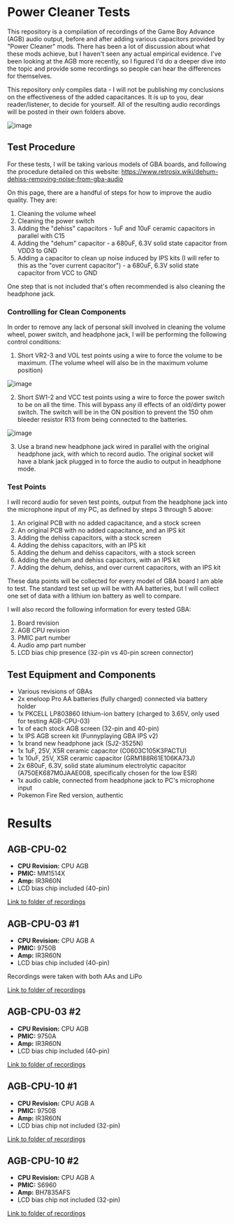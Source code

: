 # Power Cleaner Tests

This repository is a compilation of recordings of the Game Boy Advance (AGB) audio output, before and after adding various capacitors provided by "Power Cleaner" mods. There has been a lot of discussion about what these mods achieve, but I haven't seen any actual empirical evidence. I've been looking at the AGB more recently, so I figured I'd do a deeper dive into the topic and provide some recordings so people can hear the differences for themselves.

This repository only compiles data - I will not be publishing my conclusions on the effectiveness of the added capacitances. It is up to you, dear reader/listener, to decide for yourself. All of the resulting audio recordings will be posted in their own folders above.

![image](https://github.com/MouseBiteLabs/Power-Cleaner-Tests/assets/97127539/5d602105-9260-4540-ba54-c683789a591b)

## Test Procedure

For these tests, I will be taking various models of GBA boards, and following the procedure detailed on this website: https://www.retrosix.wiki/dehum-dehiss-removing-noise-from-gba-audio

On this page, there are a handful of steps for how to improve the audio quality. They are:

1) Cleaning the volume wheel
2) Cleaning the power switch
3) Adding the "dehiss" capacitors - 1uF and 10uF ceramic capacitors in parallel with C15
4) Adding the "dehum" capacitor - a 680uF, 6.3V solid state capacitor from VDD3 to GND 
5) Adding a capacitor to clean up noise induced by IPS kits (I will refer to this as the "over current capacitor") - a 680uF, 6.3V solid state capacitor from VCC to GND

One step that is not included that's often recommended is also cleaning the headphone jack.

### Controlling for Clean Components

In order to remove any lack of personal skill involved in cleaning the volume wheel, power switch, and headphone jack, I will be performing the following control conditions:

1) Short VR2-3 and VOL test points using a wire to force the volume to be maximum. (The volume wheel will also be in the maximum volume position)
 
![image](https://github.com/MouseBiteLabs/Power-Cleaner-Tests/assets/97127539/77c333ec-ee2b-4ebb-96db-bb26c74765c6)

2) Short SW1-2 and VCC test points using a wire to force the power switch to be on all the time. This will bypass any ill effects of an old/dirty power switch. The switch will be in the ON position to prevent the 150 ohm bleeder resistor R13 from being connected to the batteries.

![image](https://github.com/MouseBiteLabs/Power-Cleaner-Tests/assets/97127539/06117612-4d25-4d21-bf45-f86eee24c015)

3) Use a brand new headphone jack wired in parallel with the original headphone jack, with which to record audio. The original socket will have a blank jack plugged in to force the audio to output in headphone mode.

### Test Points

I will record audio for seven test points, output from the headphone jack into the microphone input of my PC, as defined by steps 3 through 5 above:

1) An original PCB with no added capacitance, and a stock screen
2) An original PCB with no added capacitance, and an IPS kit
3) Adding the dehiss capacitors, with a stock screen
4) Adding the dehiss capacitors, with an IPS kit
5) Adding the dehum and dehiss capacitors, with a stock screen
6) Adding the dehum and dehiss capacitors, with an IPS kit
7) Adding the dehum, dehiss, and over current capacitors, with an IPS kit

These data points will be collected for every model of GBA board I am able to test. The standard test set up will be with AA batteries, but I will collect one set of data with a lithium ion battery as well to compare.

I will also record the following information for every tested GBA:

1) Board revision
2) AGB CPU revision
3) PMIC part number
4) Audio amp part number
5) LCD bias chip presence (32-pin vs 40-pin screen connector)

## Test Equipment and Components

- Various revisions of GBAs
- 2x eneloop Pro AA batteries (fully charged) connected via battery holder
- 1x PKCELL LP803860 lithium-ion battery (charged to 3.65V, only used for testing AGB-CPU-03)
- 1x of each stock AGB screen (32-pin and 40-pin)
- 1x IPS AGB screen kit (Funnyplaying GBA IPS v2)
- 1x brand new headphone jack (SJ2-3525N)
- 1x 1uF, 25V, X5R ceramic capacitor (C0603C105K3PACTU)
- 1x 10uF, 25V, X5R ceramic capacitor (GRM188R61E106KA73J)
- 2x 680uF, 6.3V, solid state aluminum electrolytic capacitor (A750EK687M0JAAE008, specifically chosen for the low ESR)
- 1x audio cable, connected from headphone jack to PC's microphone input
- Pokemon Fire Red version, authentic

# Results

## AGB-CPU-02

- **CPU Revision:** CPU AGB
- **PMIC:** MM1514X
- **Amp:** IR3R60N
- LCD bias chip included (40-pin)

<a href="https://github.com/MouseBiteLabs/Power-Cleaner-Tests/tree/main/AGB-CPU-02">Link to folder of recordings</a>

## AGB-CPU-03 #1

- **CPU Revision:** CPU AGB A
- **PMIC:** 9750B
- **Amp:** IR3R60N
- LCD bias chip included (40-pin)

Recordings were taken with both AAs and LiPo

<a href="https://github.com/MouseBiteLabs/Power-Cleaner-Tests/tree/main/AGB-CPU-03">Link to folder of recordings</a>

## AGB-CPU-03 #2

- **CPU Revision:** CPU AGB
- **PMIC:** 9750A
- **Amp:** IR3R60N
- LCD bias chip included (40-pin)

<a href="https://github.com/MouseBiteLabs/Power-Cleaner-Tests/tree/main/AGB-CPU-03_%232">Link to folder of recordings</a>

## AGB-CPU-10 #1

- **CPU Revision:** CPU AGB A
- **PMIC:** 9750B
- **Amp:** IR3R60N
- LCD bias chip not included (32-pin)

<a href="https://github.com/MouseBiteLabs/Power-Cleaner-Tests/tree/main/AGB-CPU-10">Link to folder of recordings</a>

## AGB-CPU-10 #2

- **CPU Revision:** CPU AGB A
- **PMIC:** S6960
- **Amp:** BH7835AFS
- LCD bias chip not included (32-pin)

<a href="https://github.com/MouseBiteLabs/Power-Cleaner-Tests/tree/main/AGB-CPU-10_%232">Link to folder of recordings</a>
